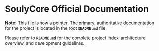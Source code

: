 # SoulyCore Official Documentation

**Note:** This file is now a pointer. The primary, authoritative documentation for the project is located in the root **`README.md`** file.

Please refer to **`README.md`** for the complete project index, architecture overview, and development guidelines.
